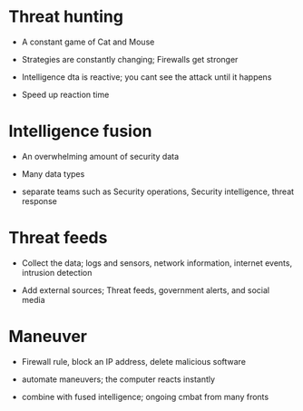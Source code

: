 # Threat hunting
* A constant game of Cat and Mouse

* Strategies are constantly changing; Firewalls get stronger 

* Intelligence dta is reactive; you cant see the attack until it happens 

* Speed up reaction time

# Intelligence fusion
* An overwhelming amount of security data

* Many data types 

* separate teams such as Security operations, Security intelligence, threat response

# Threat feeds 
* Collect the data; logs and sensors, network information, internet events, intrusion detection 

* Add external sources; Threat feeds, government alerts, and social media 

# Maneuver 
* Firewall rule, block an IP address, delete malicious software 

* automate maneuvers; the computer reacts instantly 

* combine with fused intelligence; ongoing cmbat from many fronts 
